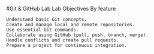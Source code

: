 #Git & GitHub Lab
Lab Objectives By feature

    Understand basic Git concepts.
    Create and manage local and remote repositories.
    Use essential Git commands.
    Collaborate using GitHub (pull, push, branch, merge).
    Handle conflicts and create pull requests.
    Prepare a project for continuous integration.
